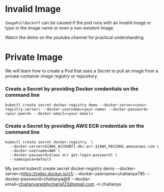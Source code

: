 # Invalid Image

`ImagePullBackoff` can be caused if the pod runs with an invalid image or typo in the image name or even a non-existent image.

Watch the demo on the youtube channel for practical understanding.


# Private Image

We will learn how to create a Pod that uses a Secret to pull an image from a private container image registry or repository. 

### Create a Secret by providing Docker credentials on the command line

```
kubectl create secret docker-registry demo --docker-server=<your-registry-server> --docker-username=<your-name> --docker-password=<your-pword> --docker-email=<your-email>
```

### Create a Secret by providing AWS ECR credentials on the command line

```
kubectl create secret docker-registry  \
  --docker-server=${AWS_ACCOUNT}.dkr.ecr.${AWS_REGION}.amazonaws.com \
  --docker-username=AWS \
  --docker-password=$(aws ecr get-login-password) \
  --namespace=default
```



My secret
kubectl create secret docker-registry demo --docker-server=https://index.docker.io/v1/ --docker-username=chaitanya795 --docker-password=chaitanya@9 --docker-email=chaitanyareddycharla123@gmail.com -n chaitanya

